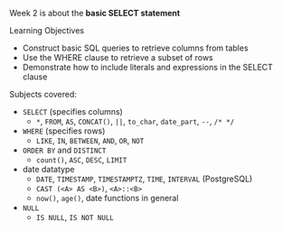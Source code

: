 Week 2 is about the **basic SELECT statement**

Learning Objectives
- Construct basic SQL queries to retrieve columns from tables
- Use the WHERE clause to retrieve a subset of rows
- Demonstrate how to include literals and expressions in the SELECT clause

Subjects covered:
- `SELECT` (specifies columns)
  - `*`, `FROM`, `AS`, `CONCAT()`, `||`, `to_char`, `date_part`, `--`, `/* */`
- `WHERE` (specifies rows)
  - `LIKE`, `IN`, `BETWEEN`, `AND`, `OR`, `NOT`
- `ORDER BY` and `DISTINCT`
  - `count()`, `ASC`, `DESC`, `LIMIT`
- date datatype
  - `DATE`, `TIMESTAMP`, `TIMESTAMPTZ`, `TIME`, `INTERVAL` (PostgreSQL)
  - `CAST (<A> AS <B>)`, `<A>::<B>`
  - `now()`, `age()`, date functions in general
- `NULL`
    - `IS NULL`, `IS NOT NULL`
